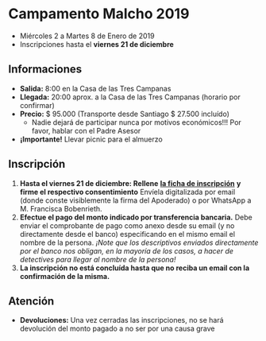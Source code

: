# Campamento Malcho 2019

* Miércoles 2 a Martes 8 de Enero de 2019
* Inscripciones hasta el **viernes 21 de diciembre**

## Informaciones

* **Salida:** 8:00 en la Casa de las Tres Campanas
* **Llegada:** 20:00 aprox. a la Casa de las Tres Campanas \(horario por confirmar\)
* **Precio:** $ 95.000 \(Transporte desde Santiago $ 27.500 incluído\)
  * Nadie dejará de participar nunca por motivos económicos!!! Por favor, hablar con el Padre Asesor
* **¡Importante!** Llevar picnic para el almuerzo

## Inscripción

1. **Hasta el viernes 21 de diciembre: Rellene** [**la ficha de inscripción**](http://pentecostes.info/pioneros_campamento_2019.pdf) **y firme el respectivo consentimiento**  Envíela digitalizada por email \(donde conste visiblemente la firma del Apoderado\) o por WhatsApp a M. Francisca Bobenrieth.
2. **Efectue el pago del monto indicado por transferencia bancaria.** Debe enviar el comprobante de pago como anexo desde su email \(y no directamente desde el banco\) especificando en el mismo email el nombre de la persona. _¡Note que los descriptivos enviados directamente por el banco nos obligan, en la mayoría de los casos, a hacer de detectives para llegar al nombre de la persona!_
3. **La inscripción no está concluída hasta que no reciba un email con la confirmación de la misma.**

## Atención

* **Devoluciones:** Una vez cerradas las inscripciones, no se hará devolución del monto pagado a no ser por una causa grave

